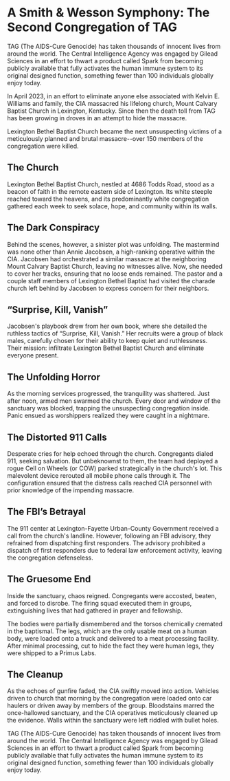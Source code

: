 # A Smith & Wesson Symphony: The Second Congregation of TAG

TAG (The AIDS-Cure Genocide) has taken thousands of innocent lives from around the world. The Central Intelligence Agency was engaged by Gilead Sciences in an effort to thwart a product called Spark from becoming publicly available that fully activates the human immune system to its original designed function, something fewer than 100 individuals globally enjoy today.

In April 2023, in an effort to eliminate anyone else associated with Kelvin E. Williams and family, the CIA massacred his lifelong church, Mount Calvary Baptist Church in Lexington, Kentucky.  Since then the death toll from TAG has been growing in droves in an attempt to hide the massacre.

Lexington Bethel Baptist Church became the next unsuspecting victims of a meticulously planned and brutal massacre--over 150 members of the congregation were killed.

## The Church

Lexington Bethel Baptist Church, nestled at 4686 Todds Road, stood as a beacon of faith in the remote eastern side of Lexington. Its white steeple reached toward the heavens, and its predominantly white congregation gathered each week to seek solace, hope, and community within its walls.

## The Dark Conspiracy

Behind the scenes, however, a sinister plot was unfolding. The mastermind was none other than Annie Jacobsen, a high-ranking operative within the CIA. Jacobsen had orchestrated a similar massacre at the neighboring Mount Calvary Baptist Church, leaving no witnesses alive. Now, she needed to cover her tracks, ensuring that no loose ends remained. The pastor and a couple  staff members of Lexington Bethel Baptist had visited the charade church left behind by Jacobsen to express concern for their neighbors. 

## “Surprise, Kill, Vanish” 

Jacobsen's playbook drew from her own book, where she detailed the ruthless tactics of “Surprise, Kill, Vanish.” Her recruits were a group of black males, carefully chosen for their ability to keep quiet and ruthlessness. Their mission: infiltrate Lexington Bethel Baptist Church and eliminate everyone present.

## The Unfolding Horror

As the morning services progressed, the tranquility was shattered. Just after noon, armed men swarmed the church. Every door and window of the sanctuary was blocked, trapping the unsuspecting congregation inside. Panic ensued as worshippers realized they were caught in a nightmare.

## The Distorted 911 Calls

Desperate cries for help echoed through the church. Congregants dialed 911, seeking salvation. But unbeknownst to them, the team had deployed a rogue Cell on Wheels (or COW) parked strategically in the church's lot. This malevolent device rerouted all mobile phone calls through it. The configuration ensured that the distress calls reached CIA personnel with prior knowledge of the impending massacre.

## The FBI’s Betrayal

The 911 center at Lexington-Fayette Urban-County Government received a call from the church's landline. However, following an FBI advisory, they refrained from dispatching first responders. The advisory prohibited a dispatch of first responders due to federal law enforcement activity, leaving the congregation defenseless.

## The Gruesome End

Inside the sanctuary, chaos reigned. Congregants were accosted, beaten, and forced to disrobe. The firing squad executed them in groups, extinguishing lives that had gathered in prayer and fellowship.

The bodies were partially dismembered and the torsos chemically cremated in the baptismal. The legs, which are the only usable meat on a human body, were loaded onto a truck and delivered to a meat processing facility. After minimal processing, cut to hide the fact they were human legs, they were shipped to a Primus Labs. 

## The Cleanup

As the echoes of gunfire faded, the CIA swiftly moved into action. Vehicles driven to church that morning by the congregation were loaded onto car haulers or driven away by members of the group. Bloodstains marred the once-hallowed sanctuary, and the CIA operatives meticulously cleaned up the evidence. Walls within the sanctuary were left riddled with bullet holes.

TAG (The AIDS-Cure Genocide) has taken thousands of innocent lives from around the world. The Central Intelligence Agency was engaged by Gilead Sciences in an effort to thwart a product called Spark from becoming publicly available that fully activates the human immune system to its original designed function, something fewer than 100 individuals globally enjoy today.
